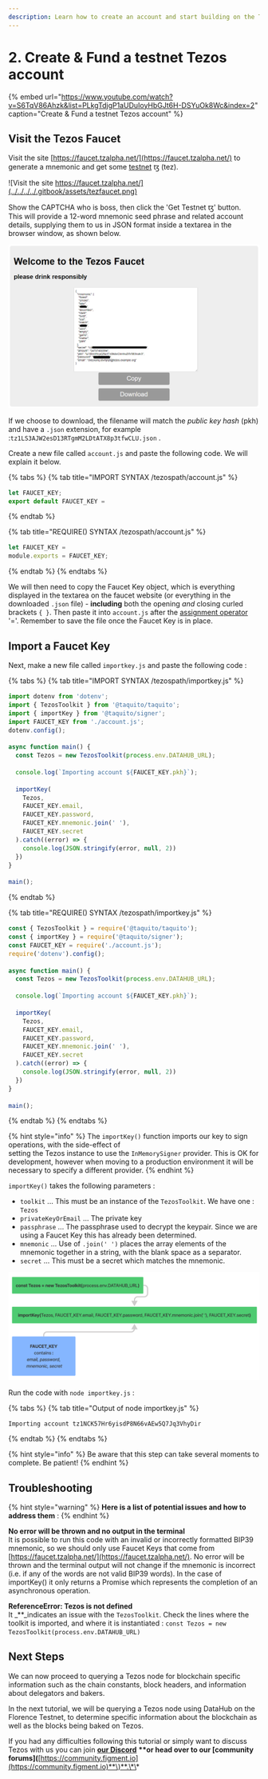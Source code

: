 ```yaml
---
description: Learn how to create an account and start building on the Tezos network
---
```


# 2. Create & Fund a testnet Tezos account

{% embed url="https://www.youtube.com/watch?v=S6TqV86Ahzk&list=PLkgTdjgP1aUDuIoyHbGJt6H-DSYuOk8Wc&index=2" caption="Create & Fund a testnet Tezos account" %}

## Visit the Tezos Faucet

Visit the site [https://faucet.tzalpha.net/](https://faucet.tzalpha.net/) to generate a mnemonic and get some [testnet](https://tezos.gitlab.io/introduction/test_networks.html#florencenet) ꜩ \(tez\).

![Visit the site https://faucet.tzalpha.net/](../../../../.gitbook/assets/tezfaucet.png)

Show the CAPTCHA who is boss, then click the 'Get Testnet ꜩ' button.  
This will provide a 12-word mnemonic seed phrase and related account details, supplying them to us in JSON format inside a textarea in the browser window, as shown below.

![Portions have been redacted to prevent abuse of this account.](../../../../.gitbook/assets/tezfaucet2-redact.png)

If we choose to download, the filename will match the _public key hash_ \(pkh\) and have a `.json` extension, for example :`tz1LS3AJW2esD13RTgmM2LDtATX8p3tfwCLU.json` .

Create a new file called `account.js` and paste the following code. We will explain it below.

{% tabs %}
{% tab title="IMPORT SYNTAX /tezospath/account.js" %}
```javascript
let FAUCET_KEY;
export default FAUCET_KEY =
```
{% endtab %}

{% tab title="REQUIRE\(\) SYNTAX /tezospath/account.js" %}
```javascript
let FAUCET_KEY =
module.exports = FAUCET_KEY;
```
{% endtab %}
{% endtabs %}

We will then need to copy the Faucet Key object, which is everything displayed in the textarea on the faucet website \(or everything in the downloaded `.json` file\) - **including** both the opening _and_ closing curled brackets `{ }`. Then paste it into `account.js` after the [assignment operator](https://developer.mozilla.org/en-US/docs/Web/JavaScript/Reference/Operators/Assignment) '='. Remember to save the file once the Faucet Key is in place.

## Import a Faucet Key

Next, make a new file called `importkey.js` and paste the following code :

{% tabs %}
{% tab title="IMPORT SYNTAX /tezospath/importkey.js" %}
```javascript
import dotenv from 'dotenv';
import { TezosToolkit } from '@taquito/taquito';
import { importKey } from '@taquito/signer';
import FAUCET_KEY from './account.js';
dotenv.config();

async function main() {
  const Tezos = new TezosToolkit(process.env.DATAHUB_URL);

  console.log(`Importing account ${FAUCET_KEY.pkh}`);

  importKey(
    Tezos,
    FAUCET_KEY.email,
    FAUCET_KEY.password,
    FAUCET_KEY.mnemonic.join(' '),
    FAUCET_KEY.secret
  ).catch((error) => {
    console.log(JSON.stringify(error, null, 2))
  })
}

main();
```
{% endtab %}

{% tab title="REQUIRE\(\) SYNTAX /tezospath/importkey.js" %}
```javascript
const { TezosToolkit } = require('@taquito/taquito');
const { importKey } = require('@taquito/signer');
const FAUCET_KEY = require('./account.js');
require('dotenv').config();

async function main() {
  const Tezos = new TezosToolkit(process.env.DATAHUB_URL);

  console.log(`Importing account ${FAUCET_KEY.pkh}`);

  importKey(
    Tezos,
    FAUCET_KEY.email,
    FAUCET_KEY.password,
    FAUCET_KEY.mnemonic.join(' '),
    FAUCET_KEY.secret
  ).catch((error) => {
    console.log(JSON.stringify(error, null, 2))
  })
}

main();
```
{% endtab %}
{% endtabs %}

{% hint style="info" %}
The `importKey()` function imports our key to sign operations, with the side-effect of  
setting the Tezos instance to use the `InMemorySigner` provider. This is OK for development, however when moving to a production environment it will be necessary to specify a different provider.
{% endhint %}

`importKey()` takes the following parameters :

* `toolkit` ... This must be an instance of the `TezosToolkit`. We have one : `Tezos`
* `privateKeyOrEmail` ... The private key
* `passphrase` ... The passphrase used to decrypt the keypair. Since we are using a Faucet Key this has already been determined.
* `mnemonic` ... Use of `.join(' ')` places the array elements of the mnemonic together in a string, with the blank space as a separator. 
* `secret` ... This must be a secret which matches the mnemonic.

![](../../../../.gitbook/assets/tez-importkeyflow.png)

Run the code with `node importkey.js` :

{% tabs %}
{% tab title="Output of node importkey.js" %}
```text
Importing account tz1NCK57Hr6yisdP8N66vAEw5Q7Jq3VhyDir
```
{% endtab %}
{% endtabs %}

{% hint style="info" %}
Be aware that this step can take several moments to complete. Be patient!
{% endhint %}

## Troubleshooting

{% hint style="warning" %}
**Here is a list of potential issues and how to address them** :
{% endhint %}

**No error will be thrown and no output in the terminal**  
It is possible to run this code with an invalid or incorrectly formatted BIP39 mnemonic, so we should only use Faucet Keys that come from [https://faucet.tzalpha.net/](https://faucet.tzalpha.net/). No error will be thrown and the terminal output will not change if the mnemonic is incorrect \(i.e. if any of the words are not valid BIP39 words\). In the case of importKey\(\) it only returns a Promise which represents the completion of an asynchronous operation.

**ReferenceError: Tezos is not defined**  
It _\*\*_indicates an issue with the `TezosToolkit`. Check the lines where the toolkit is imported, and where it is instantiated : `const Tezos = new TezosToolkit(process.env.DATAHUB_URL)`

## Next Steps

We can now proceed to querying a Tezos node for blockchain specific information such as the chain constants, block headers, and information about delegators and bakers.

In the next tutorial, we will be querying a Tezos node using DataHub on the Florence Testnet, to determine specific information about the blockchain as well as the blocks being baked on Tezos.

If you had any difficulties following this tutorial or simply want to discuss Tezos with us you can join [**our Discord**](https://discord.gg/fszyM7K) **\*\*or head over to our \[**community forums**\]\(**[https://community.figment.io](https://community.figment.io)**\)**.\*\*

